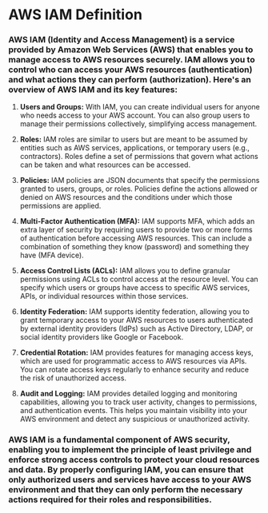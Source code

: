 # AWS IAM Definition

### AWS IAM (Identity and Access Management) is a service provided by Amazon Web Services (AWS) that enables you to manage access to AWS resources securely. IAM allows you to control who can access your AWS resources (authentication) and what actions they can perform (authorization). Here's an overview of AWS IAM and its key features:

1. **Users and Groups:** With IAM, you can create individual users for anyone who needs access to your AWS account. You can also group users to manage their permissions collectively, simplifying access management.

2. **Roles:** IAM roles are similar to users but are meant to be assumed by entities such as AWS services, applications, or temporary users (e.g., contractors). Roles define a set of permissions that govern what actions can be taken and what resources can be accessed.

3. **Policies:** IAM policies are JSON documents that specify the permissions granted to users, groups, or roles. Policies define the actions allowed or denied on AWS resources and the conditions under which those permissions are applied.

4. **Multi-Factor Authentication (MFA):** IAM supports MFA, which adds an extra layer of security by requiring users to provide two or more forms of authentication before accessing AWS resources. This can include a combination of something they know (password) and something they have (MFA device).

5. **Access Control Lists (ACLs):** IAM allows you to define granular permissions using ACLs to control access at the resource level. You can specify which users or groups have access to specific AWS services, APIs, or individual resources within those services.

6. **Identity Federation:** IAM supports identity federation, allowing you to grant temporary access to your AWS resources to users authenticated by external identity providers (IdPs) such as Active Directory, LDAP, or social identity providers like Google or Facebook.

7. **Credential Rotation:** IAM provides features for managing access keys, which are used for programmatic access to AWS resources via APIs. You can rotate access keys regularly to enhance security and reduce the risk of unauthorized access.

8. **Audit and Logging:** IAM provides detailed logging and monitoring capabilities, allowing you to track user activity, changes to permissions, and authentication events. This helps you maintain visibility into your AWS environment and detect any suspicious or unauthorized activity.

### AWS IAM is a fundamental component of AWS security, enabling you to implement the principle of least privilege and enforce strong access controls to protect your cloud resources and data. By properly configuring IAM, you can ensure that only authorized users and services have access to your AWS environment and that they can only perform the necessary actions required for their roles and responsibilities.

